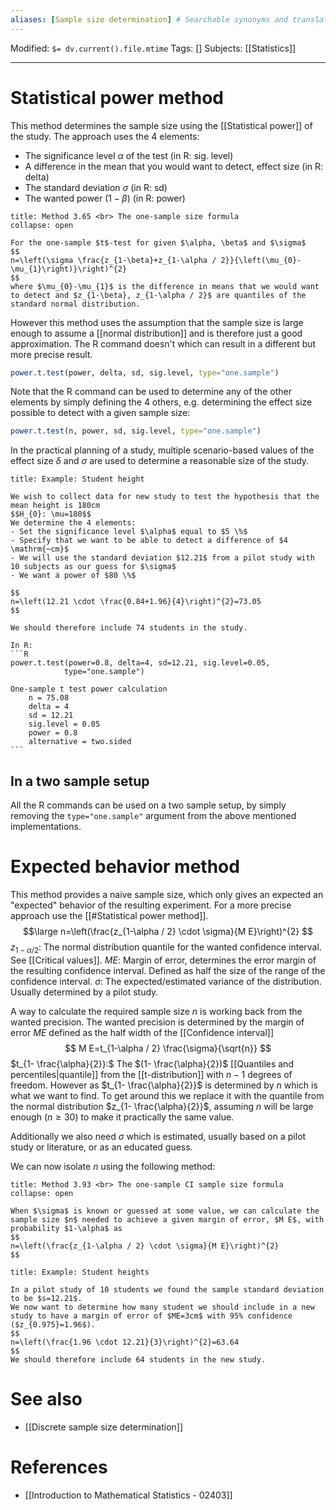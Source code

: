 ```yaml
---
aliases: [Sample size determination] # Searchable synonyms and translations
---
```

Modified: `$= dv.current().file.mtime`
Tags: []
Subjects: [[Statistics]]
****

# Statistical power method
This method determines the sample size using the [[Statistical power]] of the study.
The approach uses the 4 elements:
- The significance level $\alpha$ of the test (in R: sig. level)
- A difference in the mean that you would want to detect, effect size (in R: delta)
- The standard deviation $\sigma$ (in R: sd)
- The wanted power $(1-\beta)$ (in R: power)

```ad-summary
title: Method 3.65 <br> The one-sample size formula
collapse: open

For the one-sample $t$-test for given $\alpha, \beta$ and $\sigma$
$$
n=\left(\sigma \frac{z_{1-\beta}+z_{1-\alpha / 2}}{\left(\mu_{0}-\mu_{1}\right)}\right)^{2}
$$
where $\mu_{0}-\mu_{1}$ is the difference in means that we would want to detect and $z_{1-\beta}, z_{1-\alpha / 2}$ are quantiles of the standard normal distribution.
```

However this method uses the assumption that the sample size is large enough to assume a [[normal distribution]] and is therefore just a good approximation. The R command doesn't which can result in a different but more precise result.

```R
power.t.test(power, delta, sd, sig.level, type="one.sample")
```

Note that the R command can be used to determine any of the other elements by simply defining the 4 others, e.g. determining the effect size possible to detect with a given sample size:
```R
power.t.test(n, power, sd, sig.level, type="one.sample")
```

In the practical planning of a study, multiple scenario-based values of the effect size $\delta$ and $\sigma$ are used to determine a reasonable size of the study.

````ad-example
title: Example: Student height

We wish to collect data for new study to test the hypothesis that the mean height is 180cm
$$H_{0}: \mu=180$$
We determine the 4 elements:
- Set the significance level $\alpha$ equal to $5 \%$
- Specify that we want to be able to detect a difference of $4 \mathrm{~cm}$
- We will use the standard deviation $12.21$ from a pilot study with 10 subjects as our guess for $\sigma$
- We want a power of $80 \%$

$$
n=\left(12.21 \cdot \frac{0.84+1.96}{4}\right)^{2}=73.05
$$

We should therefore include 74 students in the study.

In R:
```R
power.t.test(power=0.8, delta=4, sd=12.21, sig.level=0.05,
			type="one.sample")

One-sample t test power calculation
	n = 75.08
	delta = 4
	sd = 12.21
	sig.level = 0.05
	power = 0.8
	alternative = two.sided
```
````

## In a two sample setup
All the R commands can be used on a two sample setup, by simply removing the `type="one.sample"` argument from the above mentioned implementations.

# Expected behavior method
This method provides a naive sample size, which only gives an expected an "expected" behavior of the resulting experiment. For a more precise approach use the [[#Statistical power method]].
$$\large
n=\left(\frac{z_{1-\alpha / 2} \cdot \sigma}{M E}\right)^{2}
$$
$z_{1-\alpha / 2}:$ The normal distribution quantile for the wanted confidence interval. See [[Critical values]].
$ME:$ Margin of error, determines the error margin of the resulting confidence interval. Defined as half the size of the range of the confidence interval.
$\sigma:$ The expected/estimated variance of the distribution. Usually determined by a pilot study.

A way to calculate the required sample size $n$ is working back from the wanted precision. 
The wanted precision is determined by the margin of error $ME$ defined as the half width of the [[Confidence interval]]
$$
M E=t_{1-\alpha / 2} \frac{\sigma}{\sqrt{n}}
$$
$t_{1- \frac{\alpha}{2}}:$ The $(1- \frac{\alpha}{2})$ [[Quantiles and percentiles|quantile]] from the [[t-distribution]] with $n-1$ degrees of freedom.
However as $t_{1- \frac{\alpha}{2}}$ is determined by $n$ which is what we want to find. To get around this we replace it with the quantile from the normal distribution $z_{1- \frac{\alpha}{2}}$, assuming $n$ will be large enough ($n\ge30$) to make it practically the same value.

Additionally we also need $\sigma$ which is estimated, usually based on a pilot study or literature, or as an educated guess.

We can now isolate $n$ using the following method:
```ad-summary
title: Method 3.93 <br> The one-sample CI sample size formula
collapse: open

When $\sigma$ is known or guessed at some value, we can calculate the sample size $n$ needed to achieve a given margin of error, $M E$, with probability $1-\alpha$ as
$$
n=\left(\frac{z_{1-\alpha / 2} \cdot \sigma}{M E}\right)^{2}
$$

```

```ad-example
title: Example: Student heights

In a pilot study of 10 students we found the sample standard deviation to be $s=12.21$.
We now want to determine how many student we should include in a new study to have a margin of error of $ME=3cm$ with 95% confidence ($z_{0.975}=1.96$).
$$
n=\left(\frac{1.96 \cdot 12.21}{3}\right)^{2}=63.64
$$
We should therefore include 64 students in the new study.
```

# See also
- [[Discrete sample size determination]]
# References
- [[Introduction to Mathematical Statistics - 02403]]